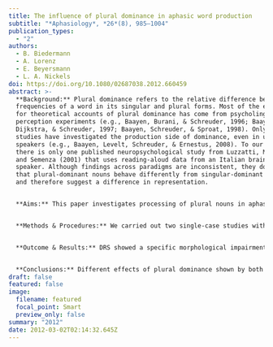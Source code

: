 ```yaml
---
title: The influence of plural dominance in aphasic word production
subtitle: "*Aphasiology*, *26*(8), 985–1004"
publication_types:
  - "2"
authors:
  - B. Biedermann
  - A. Lorenz
  - E. Beyersmann
  - L. A. Nickels
doi: https://doi.org/10.1080/02687038.2012.660459
abstract: >-
  **Background:** Plural dominance refers to the relative difference between the
  frequencies of a word in its singular and plural forms. Most of the evidence
  for theoretical accounts of plural dominance has come from psycholinguistic
  perception experiments (e.g., Baayen, Burani, & Schreuder, 1996; Baayen,
  Dijkstra, & Schreuder, 1997; Baayen, Schreuder, & Sproat, 1998). Only a few
  studies have investigated the production side of dominance, even in unimpaired
  speakers (e.g., Baayen, Levelt, Schreuder, & Ernestus, 2008). To our knowledge
  there is only one published neuropsychological study from Luzzatti, Mondini,
  and Semenza (2001) that uses reading-aloud data from an Italian brain-impaired
  speaker. Although findings across paradigms are inconsistent, they do indicate
  that plural-dominant nouns behave differently from singular-dominant nouns,
  and therefore suggest a difference in representation.


  **Aims:** This paper investigates processing of plural nouns in aphasia with a specific focus on effects of dominance.


  **Methods & Procedures:** We carried out two single-case studies with two women with aphasia, FME and DRS, who showed word retrieval deficits in picture naming as a result of different underlying functional impairments. The main task of interest was picture naming of single and multiple objects in order to test effects of plural dominance. In addition, word–picture matching tested number representation in comprehension.


  **Outcome & Results:** DRS showed a specific morphological impairment with plural marking, whereas FME had no specific morphological deficit. The results are discussed in the framework of current psycholinguistic accounts on the representation and processing of plural nouns (e.g., Levelt, Roelofs, & Meyer, 1999; Schreuder & Baayen, 1995).


  **Conclusions:** Different effects of plural dominance shown by both women with aphasia result from different underlying functional deficits, which indicate differences in the representation of plural dominance across processing levels.
draft: false
featured: false
image:
  filename: featured
  focal_point: Smart
  preview_only: false
summary: "2012"
date: 2012-03-02T02:14:32.645Z
---
```

